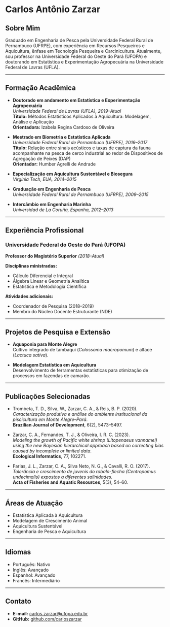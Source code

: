# Carlos Antônio Zarzar

## Sobre Mim
Graduado em Engenharia de Pesca pela Universidade Federal Rural de Pernambuco (UFRPE), com experiência em Recursos Pesqueiros e Aquicultura, ênfase em Tecnologia Pesqueira e Carcinicultura. Atualmente, sou professor na Universidade Federal do Oeste do Pará (UFOPA) e doutorando em Estatística e Experimentação Agropecuária na Universidade Federal de Lavras (UFLA).

---

## Formação Acadêmica

- **Doutorado em andamento em Estatística e Experimentação Agropecuária**  
  *Universidade Federal de Lavras (UFLA), 2019–Atual*  
  **Título:** Métodos Estatísticos Aplicados à Aquicultura: Modelagem, Análise e Aplicação  
  **Orientadora:** Izabela Regina Cardoso de Oliveira

- **Mestrado em Biometria e Estatística Aplicada**  
  *Universidade Federal Rural de Pernambuco (UFRPE), 2016–2017*  
  **Título:** Relação entre sinais acústicos e taxas de captura da fauna acompanhante na pesca de cerco industrial ao redor de Dispositivos de Agregação de Peixes (DAP)  
  **Orientador:** Humber Agrelli de Andrade

- **Especialização em Aquicultura Sustentável e Biosegura**  
  *Virginia Tech, EUA, 2014–2015*

- **Graduação em Engenharia de Pesca**  
  *Universidade Federal Rural de Pernambuco (UFRPE), 2009–2015*

- **Intercâmbio em Engenharia Marinha**  
  *Universidad de La Coruña, Espanha, 2012–2013*

---

## Experiência Profissional

### Universidade Federal do Oeste do Pará (UFOPA)  
**Professor do Magistério Superior** *(2018–Atual)*

**Disciplinas ministradas:**
- Cálculo Diferencial e Integral
- Álgebra Linear e Geometria Analítica
- Estatística e Metodologia Científica

**Atividades adicionais:**
- Coordenador de Pesquisa (2018–2019)
- Membro do Núcleo Docente Estruturante (NDE)

---

## Projetos de Pesquisa e Extensão

- **Aquaponia para Monte Alegre**  
  Cultivo integrado de tambaqui (*Colossoma macropomum*) e alface (*Lactuca sativa*).

- **Modelagem Estatística em Aquicultura**  
  Desenvolvimento de ferramentas estatísticas para otimização de processos em fazendas de camarão.

---

## Publicações Selecionadas

- Trombeta, T. D., Silva, W., Zarzar, C. A., & Reis, B. P. (2020).  
  *Caracterização produtiva e análise do ambiente institucional da piscicultura em Monte Alegre–Pará*.  
  **Brazilian Journal of Development**, 6(2), 5473–5497.

- Zarzar, C. A., Fernandes, T. J., & Oliveira, I. R. C. (2023).  
  *Modeling the growth of Pacific white shrimp (Litopenaeus vannamei) using the new Bayesian hierarchical approach based on correcting bias caused by incomplete or limited data.*  
  **Ecological Informatics**, 77, 102271.

- Farias, J. L., Zarzar, C. A., Silva Neto, N. G., & Cavalli, R. O. (2017).  
  *Tolerância e crescimento de juvenis do robalo-flecha (Centropomus undecimalis) expostos a diferentes salinidades.*  
  **Acta of Fisheries and Aquatic Resources**, 5(3), 54–60.

---

## Áreas de Atuação

- Estatística Aplicada à Aquicultura  
- Modelagem de Crescimento Animal  
- Aquicultura Sustentável  
- Engenharia de Pesca e Aquicultura

---

## Idiomas

- Português: Nativo  
- Inglês: Avançado  
- Espanhol: Avançado  
- Francês: Intermediário

---

## Contato

- **E-mail:** carlos.zarzar@ufopa.edu.br  
- **GitHub:** [github.com/carloszarzar](https://github.com/carloszarzar)
